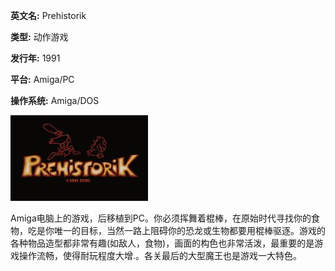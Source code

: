 **英文名:** Prehistorik

**类型:** 动作游戏

**发行年:** 1991

**平台:** Amiga/PC

**操作系统:** Amiga/DOS

![PC原人](./e124e2e0ba834d0f27d84524ccf857b4bc8ba14ff1caac027ec27d24591cfa06.jpg)

Amiga电脑上的游戏，后移植到PC。你必须挥舞着棍棒，在原始时代寻找你的食物，吃是你唯一的目标，当然一路上阻碍你的恐龙或生物都要用棍棒驱逐。游戏的各种物品造型都非常有趣(如敌人，食物)，画面的构色也非常活泼，最重要的是游戏操作流畅，使得耐玩程度大增.。各关最后的大型魔王也是游戏一大特色。
